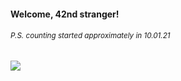#### Welcome, 42nd stranger!

###### <sup>P.S. counting started approximately in 10.01.21</sup>

<img src="https://kraftwerk28.pp.ua/vcnt.png"></img>
